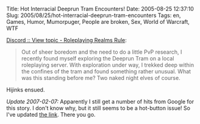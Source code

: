 Title: Hot Interracial Deeprun Tram Encounters!
Date: 2005-08-25 12:37:10
Slug: 2005/08/25/hot-interracial-deeprun-tram-encounters
Tags: en, Games, Humor, Mumorpuger, People are broken, Sex, World of Warcraft, WTF


[Discord :: View topic - Roleplaying Realms Rule][1]:

> Out of sheer boredom and the need to do a little PvP research, I recently
found myself exploring the Deeprun Tram on a local roleplaying server. With
exploration under way, I trekked deep within the confines of the tram and
found something rather unusual. What was this standing before me? Two naked
night elves of course.

Hijinks ensued.

_Update 2007-02-07:_ Apparently I still get a number of hits from Google for
this story. I don't know why, but it still seems to be a hot-button issue! So
I've updated [the link][1]. There you go.

   [1]: http://www.se7en-x.com/yarhump/
